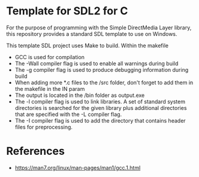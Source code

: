 # Template for SDL2 for C

For the purpose of programming with the Simple DirectMedia Layer library, this repository provides a standard SDL template to use on Windows.

This template SDL project uses Make to build.
Within the makefile
- GCC is used for compilation
- The -Wall compiler flag is used to enable all warnings during build
- The -g compiler flag is used to produce debugging information during build
- When adding more *.c files to the /src folder, don't forget to add them in the makefile in the IN param
- The output is located in the /bin folder as output.exe
- The -l compiler flag is used to link libraries. A set of standard system directories is searched for the given library plus additional directories that are specified with the -L compiler flag.
- The -I compiler flag is used to add the directory that contains header files for preprocessing.

# References
- https://man7.org/linux/man-pages/man1/gcc.1.html